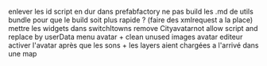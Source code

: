 enlever les id script en dur dans prefabfactory
ne pas build les .md de utils bundle pour que le build soit plus rapide ? (faire des xmlrequest a la place)
mettre les widgets dans switchItowns
remove Cityavatarnot allow script and replace by userData
menu avatar + clean unused images avatar
editeur
activer l'avatar après que les sons + les layers aient chargées a l'arrivé dans une map
